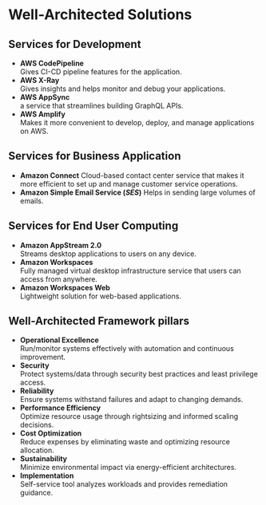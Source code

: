 # Well-Architected Solutions

## Services for Development
* __AWS CodePipeline__  
Gives CI-CD pipeline features for the application.
* __AWS X-Ray__  
Gives insights and helps monitor and debug your applications.
* __AWS AppSync__  
a service that streamlines building GraphQL APIs.
* __AWS Amplify__  
Makes it more convenient to develop, deploy, and manage applications on AWS.


## Services for Business Application
* __Amazon Connect__
Cloud-based contact center service that makes it more efficient to set up and manage customer service operations.
* __Amazon Simple Email Service (_SES_)__
Helps in sending large volumes of emails.

## Services for End User Computing
* __Amazon AppStream 2.0__  
Streams desktop applications to users on any device.
* __Amazon Workspaces__  
Fully managed virtual desktop infrastructure service that users can access from anywhere.
* __Amazon Workspaces Web__  
Lightweight solution for web-based applications.

## Well-Architected Framework pillars
* __Operational Excellence__  
Run/monitor systems effectively with automation and continuous improvement.
* __Security__  
Protect systems/data through security best practices and least privilege access.
* __Reliability__  
Ensure systems withstand failures and adapt to changing demands.
* __Performance Efficiency__  
Optimize resource usage through rightsizing and informed scaling decisions.
* __Cost Optimization__  
Reduce expenses by eliminating waste and optimizing resource allocation.
* __Sustainability__  
Minimize environmental impact via energy-efficient architectures.
* __Implementation__  
Self-service tool analyzes workloads and provides remediation guidance.